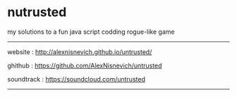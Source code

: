 nutrusted
=========

my solutions to a fun java script codding rogue-like game

---------

  website    : http://alexnisnevich.github.io/untrusted/
  
  ghithub    : https://github.com/AlexNisnevich/untrusted
  
  soundtrack : https://soundcloud.com/untrusted
  
---------
